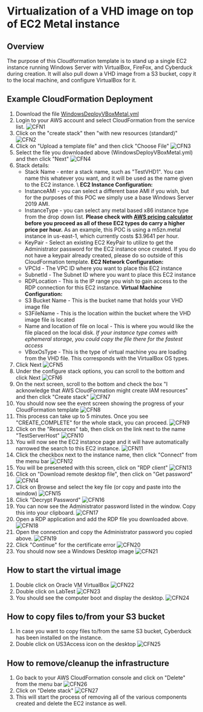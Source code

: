 # Virtualization of a VHD image on top of EC2 Metal instance

## Overview
The purpose of this Cloudformation template is to stand up a single EC2 instance running Windows Server with VirtualBox, FireFox, and Cyberduck during creation. It will also pull down a VHD image from a S3 bucket, copy it to the local machine, and configure VirtualBox for it.

## Example CloudFormation Deployment
1. Download the file [WindowsDeployVBoxMetal.yml](./WindowsDeployVBoxMetal.yml)
1. Login to your AWS account and select CloudFormation from the service list.
  ![CFN1](./documentation/CFN1.png)
1. Click on the "create stack" then "with new resources (standard)"
  ![CFN2](./documentation/CFN2.png)
1. Click on "Upload a template file" and then click "Choose File"
  ![CFN3](./documentation/CFN3.png)
1. Select the file you downloaded above (WindowsDeployVBoxMetal.yml) and then click "Next"
  ![CFN4](./documentation/CFN4.png)
1. Stack details:
    * Stack Name - enter a stack name, such as "TestVHD1". You can name this whatever you want, and it will be used as the name given to the EC2 instance. \\ **EC2 Instance Configuration:**
    * InstanceAMI - you can select a different base AMI if you wish, but for the purposes of this POC we simply use a base Windows Server 2019 AMI.
    * InstanceType - you can select any metal based x86 instance type from the drop down list. **Please check with [AWS pricing calculator](https://calculator.aws/) before you proceed as all of these EC2 types do carry a higher price per hour.** As an example, this POC is using a m5zn.metal instance in us-east-1, which currently costs $3.9641 per hour.
    * KeyPair - Select an existing EC2 KeyPair to utilize to get the Administrator password for the EC2 instance once created. If you do not have a keypair already created, please do so outside of this CloudFormation template.
    **EC2 Network Configuration:**
    * VPCId - The VPC ID where you want to place this EC2 instance
    * SubnetId - The Subnet ID where you want to place this EC2 instance
    * RDPLocation - This is the IP range you wish to gain access to the RDP connection for this EC2 instance.
    **Virtual Machine Configuration:**
    * S3 Bucket Name - This is the bucket name that holds your VHD image file
    * S3FileName - This is the location within the bucket where the VHD image file is located
    * Name and location of file on local - This is where you would like the file placed on the local disk. *If your instance type comes with ephemeral storage, you could copy the file there for the fastest access*
    * VBoxOsType - This is the type of virtual machine you are loading from the VHD file. This corresponds with the VirtualBox OS types.
1. Click Next
  ![CFN5](./documentation/CFN5.png)
1. Under the configure stack options, you can scroll to the bottom and click Next
  ![CFN6](./documentation/CFN6.png)
1. On the next screen, scroll to the bottom and check the box "I acknowledge that AWS CloudFormation might create IAM resources" and then click "Create stack"
  ![CFN7](./documentation/CFN7.png)
1. You should now see the event screen showing the progress of your CloudFormation template
  ![CFN8](./documentation/CFN8.png)
1. This process can take up to 5 minutes. Once you see "CREATE_COMPLETE" for the whole stack, you can proceed.
  ![CFN9](./documentation/CFN9.png)
1. Click on the "Resources" tab, then click on the link next to the name "TestServerHost"
  ![CFN10](./documentation/CFN10.png)
1. You will now see the EC2 instance page and it will have automatically narrowed the search to this EC2 instance.
  ![CFN11](./documentation/CFN11.png)
1. Click the checkbox next to the instance name, then click "Connect" from the menu bar
  ![CFN12](./documentation/CFN12.png)
1. You will be preseneted with this screen, click on "RDP client"
  ![CFN13](./documentation/CFN13.png)
1. Click on "Download remote desktop file", then click on "Get password"
  ![CFN14](./documentation/CFN14.png)
1. Click on Browse and select the key file (or copy and paste into the window)
  ![CFN15](./documentation/CFN15.png)
1. Click "Decrypt Password"
  ![CFN16](./documentation/CFN16.png)
1. You can now see the Administrator password listed in the window. Copy this into your clipboard.
  ![CFN17](./documentation/CFN17.png)
1. Open a RDP application and add the RDP file you downloaded above.
  ![CFN18](./documentation/CFN18.png)
1. Open the connection and copy the Administrator password you copied above.
  ![CFN19](./documentation/CFN19.png)
1. Click "Continue" for the certificate error
  ![CFN20](./documentation/CFN20.png)
1. You should now see a Windows Desktop image
  ![CFN21](./documentation/CFN21.png)

## How to start the virtual image
1. Double click on Oracle VM VirtualBox
  ![CFN22](./documentation/CFN22.png)
1. Double click on LabTest
  ![CFN23](./documentation/CFN23.png)
1. You should see the computer boot and display the desktop.
  ![CFN24](./documentation/CFN24.png)

## How to copy files to/from your S3 bucket
1. In case you want to copy files to/from the same S3 bucket, Cyberduck has been installed on the instance.
1. Double click on US3Access icon on the desktop
  ![CFN25](./documentation/CFN25.png)

## How to remove/cleanup the infrastructure
1. Go back to your AWS CloudFormation console and click on "Delete" from the menu bar
  ![CFN26](./documentation/CFN26.png)
1. Click on "Delete stack"
  ![CFN27](./documentation/CFN27.png)
1. This will start the process of removing all of the various components created and delete the EC2 instance as well.
